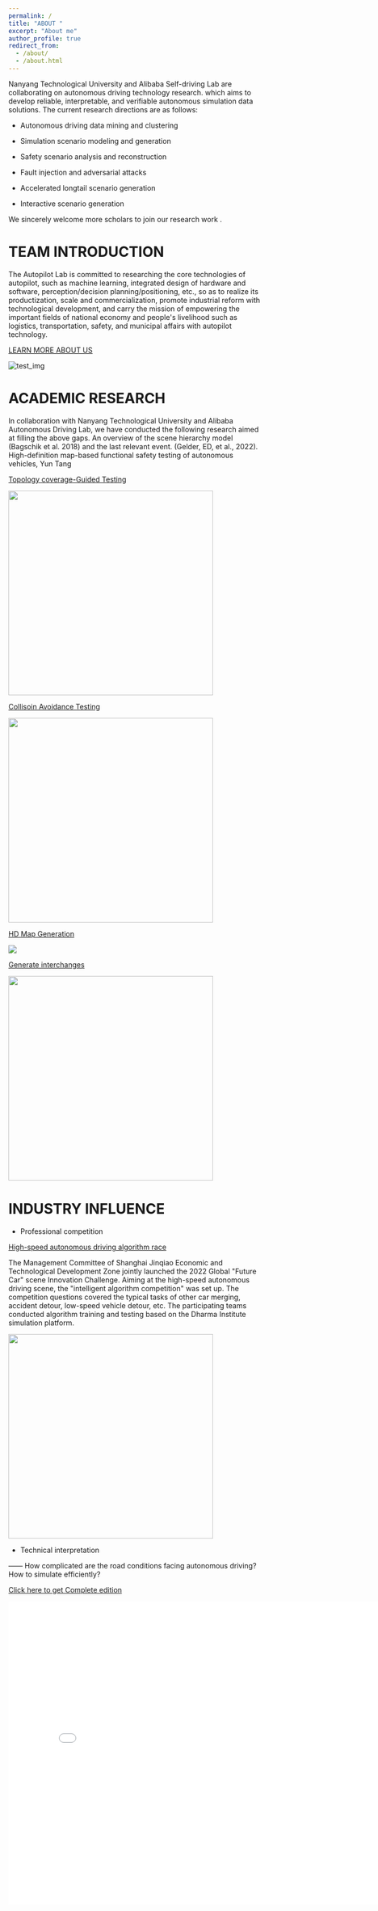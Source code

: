 ```yaml
---
permalink: /
title: "ABOUT "
excerpt: "About me"
author_profile: true
redirect_from: 
  - /about/
  - /about.html
---
```


Nanyang Technological University and Alibaba Self-driving Lab are collaborating on autonomous driving technology research. which aims to develop reliable, interpretable, and verifiable autonomous simulation data solutions. The current research directions are as follows:


* Autonomous driving data mining and clustering


* Simulation scenario modeling and generation


* Safety scenario analysis and reconstruction


* Fault injection and adversarial attacks


* Accelerated longtail scenario generation


* Interactive scenario generation


We sincerely welcome more scholars to join our research work . 


TEAM INTRODUCTION
======

The Autopilot Lab is committed to researching the core technologies of autopilot, such as machine learning, integrated design of hardware and software, perception/decision planning/positioning, etc., so as to realize its productization, scale and commercialization, promote industrial reform with technological development, and carry the mission of empowering the important fields of national economy and people's livelihood such as logistics, transportation, safety, and municipal affairs with autopilot technology.

[LEARN MORE ABOUT US](https://damo.alibaba.com/labs/intelligent-transportation)

![test_img](../images/xtuanduijieshao.png)



ACADEMIC RESEARCH
======

In collaboration with Nanyang Technological University and Alibaba Autonomous Driving Lab, we have conducted the following research aimed at filling the above gaps. An overview of the scene hierarchy model (Bagschik et al. 2018) and the last relevant event. (Gelder, ED, et al., 2022). High-definition map-based functional safety testing of autonomous vehicles, Yun Tang


[Topology coverage-Guided Testing](https://flyover202305.github.io//topology-coverage-guided/)

<img src = "../images/homedongtu01.GIF"   width = 405>     


[Collisoin Avoidance Testing](https://flyover202305.github.io//collisoin-avoidance/)

<img src = "../images/homedongtu02.GIF"  width = 405>

[HD Map Generation](https://flyover202305.github.io//HD-map-generation/)

<img src="../images/hometupian03.jpg" />


[Generate interchanges](https://flyover202305.github.io//generate-interchanges/)

<img src="../images/homedongtu04.gif" width=405 />



INDUSTRY INFLUENCE
======

* Professional competition

[High-speed autonomous driving algorithm race](https://baijiahao.baidu.com/s?id=1752261226515303589&wfr=baike)


The Management Committee of Shanghai Jinqiao Economic and Technological Development Zone jointly launched the 2022 Global "Future Car" scene Innovation Challenge. Aiming at the high-speed autonomous driving scene, the "intelligent algorithm competition" was set up. The competition questions covered the typical tasks of other car merging, accident detour, low-speed vehicle detour, etc. The participating teams conducted algorithm training and testing based on the Dharma Institute simulation platform.

<img src = "../images/tianchibisai.png"  width = 405>

* Technical interpretation

—— How complicated are the road conditions facing autonomous driving? How to simulate efficiently?

[Click here to get Complete edition](https://www.bilibili.com/video/BV1EL411S7Kg/?spm_id_from=333.337.search-card.all.click&vd_source=370e92ee1e3cb377b0f7fde76d7af6f6)

<iframe 
src="../videos/sample.mp4" 
scrolling="no" 
border="0" 
frameborder="no" 
framespacing="0" 
allowfullscreen="true" 
height=600 
width=800> 
</iframe>


